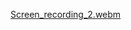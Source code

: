 [Screen_recording_2.webm](https://github.com/fengshenyanyi/RxDemo/assets/19420180/50c06321-98c6-4a67-b482-7a01fbcf5cc5)
